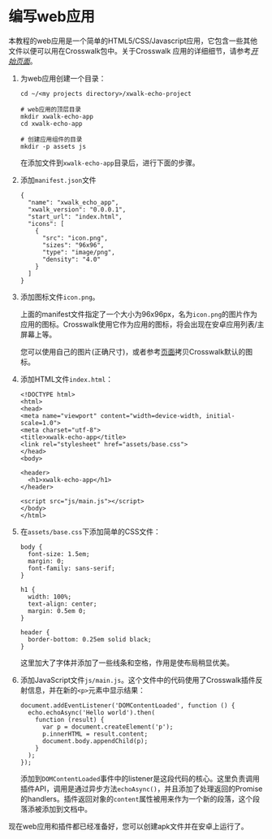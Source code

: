 # 编写web应用

本教程的web应用是一个简单的HTML5/CSS/Javascript应用，它包含一些其他文件以便可以用在Crosswalk包中。关于Crosswalk 应用的详细细节，请参考[*开始页面*](/documentation/android/build_an_application.html)。

1.  为web应用创建一个目录：

        cd ~/<my projects directory>/xwalk-echo-project

        # web应用的顶层目录
        mkdir xwalk-echo-app
        cd xwalk-echo-app

        # 创建应用组件的目录
        mkdir -p assets js

    在添加文件到`xwalk-echo-app`目录后，进行下面的步骤。

2.  添加`manifest.json`文件

        {
          "name": "xwalk_echo_app",
          "xwalk_version": "0.0.0.1",
          "start_url": "index.html",
          "icons": [
            {
              "src": "icon.png",
              "sizes": "96x96",
              "type": "image/png",
              "density": "4.0"
            }
          ]
        }

3.  添加图标文件`icon.png`。

    上面的manifest文件指定了一个大小为96x96px，名为`icon.png`的图片作为应用的图标。Crosswalk使用它作为应用的图标，将会出现在安卓应用列表/主屏幕上等。

    您可以使用自己的图片(正确尺寸)，或者参考[页面](/documentation/android/build_an_application.html#A-simple-application)拷贝Crosswalk默认的图标。

4.  添加HTML文件`index.html`：

        <!DOCTYPE html>
        <html>
        <head>
        <meta name="viewport" content="width=device-width, initial-scale=1.0">
        <meta charset="utf-8">
        <title>xwalk-echo-app</title>
        <link rel="stylesheet" href="assets/base.css">
        </head>
        <body>

        <header>
          <h1>xwalk-echo-app</h1>
        </header>

        <script src="js/main.js"></script>
        </body>
        </html>

5.  在`assets/base.css`下添加简单的CSS文件：

        body {
          font-size: 1.5em;
          margin: 0;
          font-family: sans-serif;
        }

        h1 {
          width: 100%;
          text-align: center;
          margin: 0.5em 0;
        }

        header {
          border-bottom: 0.25em solid black;
        }

    这里加大了字体并添加了一些线条和空格，作用是使布局稍显优美。

6.  添加JavaScript文件`js/main.js`。这个文件中的代码使用了Crosswalk插件反射信息，并在新的`<p>`元素中显示结果：

        document.addEventListener('DOMContentLoaded', function () {
          echo.echoAsync('Hello world').then(
            function (result) {
              var p = document.createElement('p');
              p.innerHTML = result.content;
              document.body.appendChild(p);
            }
          );
        });

    添加到`DOMContentLoaded`事件中的listener是这段代码的核心。这里负责调用插件API，调用是通过异步方法`echoAsync()`，并且添加了处理返回的Promise的handlers。插件返回对象的`content`属性被用来作为一个新的段落，这个段落添被添加到文档中。

现在web应用和插件都已经准备好，您可以创建apk文件并在安卓上运行了。
